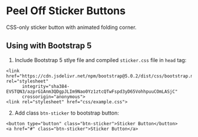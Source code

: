 # Peel Off Sticker Buttons

CSS-only sticker button with animated folding corner.

Using with Bootstrap 5
---

1. Include Bootstrap 5 stlye file and compiled `sticker.css` file in `head` tag:
```
<link href="https://cdn.jsdelivr.net/npm/bootstrap@5.0.2/dist/css/bootstrap.min.css" rel="stylesheet"
      integrity="sha384-EVSTQN3/azprG1Anm3QDgpJLIm9Nao0Yz1ztcQTwFspd3yD65VohhpuuCOmLASjC" 
      crossorigin="anonymous">
<link rel="stylesheet" href="css/example.css">
```

2. Add class `btn-sticker` to bootstrap button:

```
<button type="button" class="btn-sticker">Sticker Button</button>
<a href="#" class="btn-sticker">Sticker Button</a>

```
